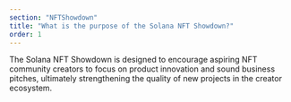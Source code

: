 ```yaml
---
section: "NFTShowdown"
title: "What is the purpose of the Solana NFT Showdown?"
order: 1
---
```


The Solana NFT Showdown is designed to encourage aspiring NFT community creators to focus on product innovation and sound business pitches, ultimately strengthening the quality of new projects in the creator ecosystem.

